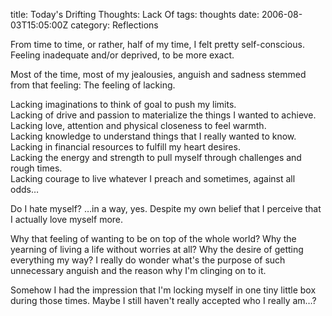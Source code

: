title: Today's Drifting Thoughts: Lack Of
tags: thoughts
date: 2006-08-03T15:05:00Z
category: Reflections

From time to time, or rather, half of my time, I felt pretty self-conscious. Feeling inadequate and/or deprived, to be more exact.

Most of the time, most of my jealousies, anguish and sadness stemmed from that feeling: The feeling of lacking.

Lacking imaginations to think of goal to push my limits.  
Lacking of drive and passion to materialize the things I wanted to achieve.  
Lacking love, attention and physical closeness to feel warmth.  
Lacking knowledge to understand things that I really wanted to know.  
Lacking in financial resources to fulfill my heart desires.  
Lacking the energy and strength to pull myself through challenges and rough times.  
Lacking courage to live whatever I preach and sometimes, against all odds…  

Do I hate myself? …in a way, yes. Despite my own belief that I perceive that I actually love myself more.

Why that feeling of wanting to be on top of the whole world? Why the yearning of living a life without worries at all? Why the desire of getting everything my way? I really do wonder what's the purpose of such unnecessary anguish and the reason why I'm clinging on to it.

Somehow I had the impression that I'm locking myself in one tiny little box during those times. Maybe I still haven't really accepted who I really am…?

